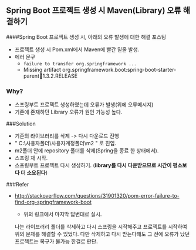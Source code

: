 
## Spring Boot 프로젝트 생성 시 Maven(Library) 오류 해결하기

####Spring Boot 프로젝트 생성 시, 아래의 오류 발생에 대한 해결 포스팅

> 
 - 프로젝트 생성 시 Pom.xml에서 Maven에 빨간 밑줄 발생.
 - 에러 문구
	- ``failure to transfer org.springframework ...``
    -  Missing artifact org.springframework.boot:spring-boot-starter-parent:jar:1.3.2.RELEASE

	
### Why?

 > 
 - 스프링부트 프로젝트 생성하였는데 오류가 발생(위에 오류메시지)
 -  기존에 존재하던 Library 오류가 원인 가능성 높다.
 
 
###Solution
 > 
 - 기존의 라이브러리를 삭제 -> 다시 다운로드 진행
 - " C:\\사용자폴더\\사용자계정폴더\\m2 " 로 진입.
 -  m2폴더 안에 repository 폴더를 삭제(Spring을 종료 한 상태에서).
 -  스프링 재 시작.
 -  스프링부트 프로젝트 다시 생성하기. (**library를 다시 다운받으므로 시간이 평소보다 더 소요된다**)

###Refer
>  
-  http://stackoverflow.com/questions/31901320/pom-error-failure-to-find-org-springframework-boot
	- 위의 링크에서 마지막 답변대로 실시.



	 나는 라이브러리 폴더를 삭제하고 다시 스프링을 시작해주고 프로젝트를 시작하여
	 위의 문제를 해결할 수 있었다.
	 다만 삭제하고 다시 받는다해도 그 전에 오류가 났던 프로젝트는 복구가 불가능 한걸로 판단.

 


